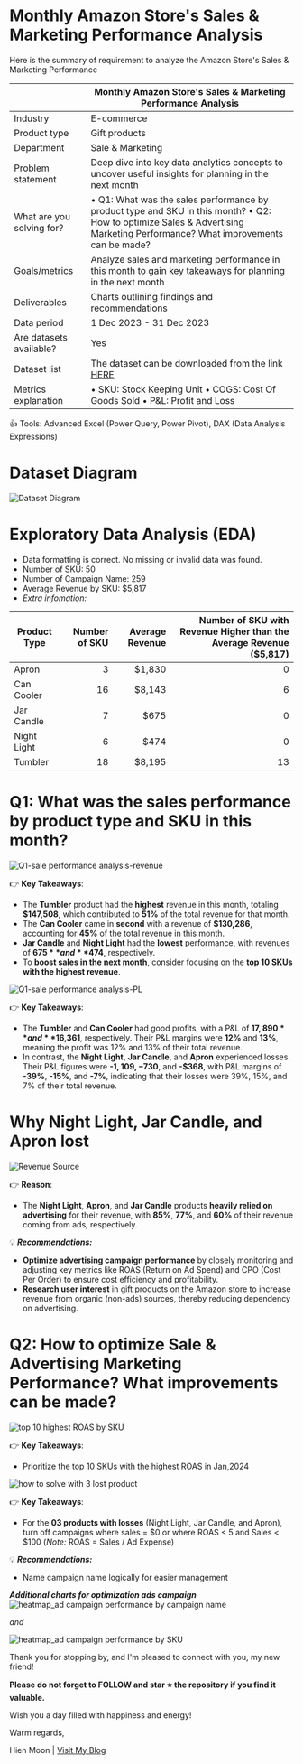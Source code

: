 # Monthly Amazon Store's Sales & Marketing Performance Analysis
Here is the summary of requirement to analyze the Amazon Store's Sales &amp; Marketing Performance

|      | Monthly Amazon Store's Sales & Marketing Performance Analysis                         |
|---------------|--------------------------------------|
| Industry | E-commerce | 
| Product type | Gift products | 
| Department | Sale & Marketing | 
| Problem statement | Deep dive into key data analytics concepts to uncover useful insights for planning in the next month | 
| What are you solving for? | • Q1: What was the sales performance by product type and SKU in this month? • Q2: How to optimize Sales & Advertising Marketing Performance? What improvements can be made? | 
| Goals/metrics | Analyze sales and marketing performance in this month to gain key takeaways for planning in the next month | 
| Deliverables | Charts outlining findings and recommendations | 
| Data period | 1 Dec 2023 - 31 Dec 2023 | 
| Are datasets available? | Yes | 
| Dataset list | The dataset can be downloaded from the link [HERE]() |
| Metrics explanation | • SKU: Stock Keeping Unit • COGS: Cost Of Goods Sold • P&L: Profit and Loss |

👍 Tools: Advanced Excel (Power Query, Power Pivot), DAX (Data Analysis Expressions)

# Dataset Diagram
![Dataset Diagram](https://github.com/user-attachments/assets/a7e1627b-4885-4ab9-9442-7488837d1618)

# Exploratory Data Analysis (EDA)
+ Data formatting is correct. No missing or invalid data was found. 
+ Number of SKU: 50
+ Number of Campaign Name: 259
+ Average Revenue by SKU: $5,817
+ _Extra infomation:_

| Product Type     | Number of SKU | Average Revenue | Number of SKU with Revenue Higher than the Average Revenue ($5,817)
|---------------|--------------------------------------:|--------------------------------------:|--------------------------------------:|
| Apron |3|$1,830|0| 
| Can Cooler |16|$8,143|6|
| Jar Candle |7|$675|0|
| Night Light |6|$474|0|
| Tumbler |18|$8,195|13|

# Q1: What was the sales performance by product type and SKU in this month?
![Q1-sale performance analysis-revenue](https://github.com/user-attachments/assets/de8e9248-ce78-4a64-94e5-38de11e5ab49)

👉 **Key Takeaways**:
+ The **Tumbler** product had the **highest** revenue in this month, totaling **$147,508**, which contributed to **51%** of the total revenue for that month.
+ The **Can Cooler** came in **second** with a revenue of **$130,286**, accounting for **45%** of the total revenue in this month.
+ **Jar Candle** and **Night Light** had the **lowest** performance, with revenues of **$675** and **$474**, respectively.
+ To **boost sales in the next month**, consider focusing on the **top 10 SKUs with the highest revenue**.

![Q1-sale performance analysis-PL](https://github.com/user-attachments/assets/ee8ffe97-07b2-4fb3-b5d8-fb7aa215903f)

👉 **Key Takeaways**:
+ The **Tumbler** and **Can Cooler** had good profits, with a P&L of **$17,890** and **$16,361**, respectively. Their P&L margins were **12%** and **13%**, meaning the profit was 12% and 13% of their total revenue.
+ In contrast, the **Night Light**, **Jar Candle**, and **Apron** experienced losses. Their P&L figures were **-$1,109, -$730**, and **-$368**, with P&L margins of **-39%**, **-15%**, and **-7%**, indicating that their losses were 39%, 15%, and 7% of their total revenue.

# Why Night Light, Jar Candle, and Apron lost
![Revenue Source](https://github.com/user-attachments/assets/30ee61a3-5413-4b4a-97cc-54a116cbabfc)

👉 **Reason**:
+ The **Night Light**, **Apron**, and **Jar Candle** products **heavily relied on advertising** for their revenue, with **85%**, **77%**, and **60%** of their revenue coming from ads, respectively.

💡 _**Recommendations:**_
+ **Optimize advertising campaign performance** by closely monitoring and adjusting key metrics like ROAS (Return on Ad Spend) and CPO (Cost Per Order) to ensure cost efficiency and profitability.
+ **Research user interest** in gift products on the Amazon store to increase revenue from organic (non-ads) sources, thereby reducing dependency on advertising.

# Q2: How to optimize Sale & Advertising Marketing Performance? What improvements can be made?

![top 10 highest ROAS by SKU](https://github.com/user-attachments/assets/d8999490-b8ea-4b6b-97cf-96a36885b14c)

👉 **Key Takeaways**:
+ Prioritize the top 10 SKUs with the highest ROAS in Jan,2024

![how to solve with 3 lost product](https://github.com/user-attachments/assets/ebdafa33-5a70-42a9-a075-c49bbeda31b8)

👉 **Key Takeaways**:
+ For the **03 products with losses** (Night Light, Jar Candle, and Apron), turn off campaigns where sales = $0 or where ROAS < 5 and Sales < $100 (_Note:_ ROAS = Sales / Ad Expense)

💡 _**Recommendations:**_
+ Name campaign name logically for easier management

**_Additional charts for optimization ads campaign_**
![heatmap_ad campaign performance by campaign name](https://github.com/user-attachments/assets/6d3a44a6-3269-486b-a289-cedfa172584c)

_and_

![heatmap_ad campaign performance by SKU](https://github.com/user-attachments/assets/4e53660f-c6f9-4016-83f2-4a333e1553fe)


Thank you for stopping by, and I'm pleased to connect with you, my new friend!

**Please do not forget to FOLLOW and star ⭐ the repository if you find it valuable.**

Wish you a day filled with happiness and energy!

Warm regards,

Hien Moon | [Visit My Blog](https://hienmoon.com/?utm_source=github&utm_medium=readme)
